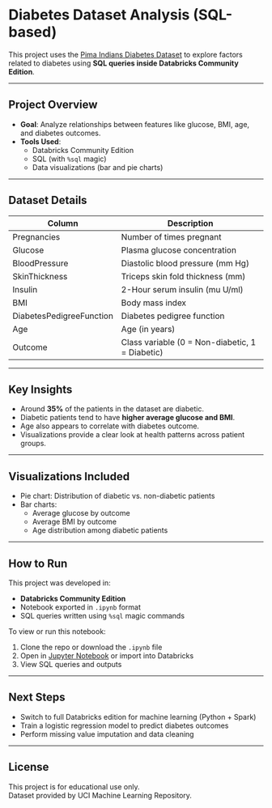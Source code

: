 # Diabetes Dataset Analysis (SQL-based)

This project uses the [Pima Indians Diabetes Dataset](https://www.kaggle.com/datasets/uciml/pima-indians-diabetes-database) to explore factors related to diabetes using **SQL queries inside Databricks Community Edition**.

---

## Project Overview

- **Goal**: Analyze relationships between features like glucose, BMI, age, and diabetes outcomes.
- **Tools Used**: 
  - Databricks Community Edition
  - SQL (with `%sql` magic)
  - Data visualizations (bar and pie charts)

---

## Dataset Details

| Column                | Description                               |
|-----------------------|-------------------------------------------|
| Pregnancies           | Number of times pregnant                  |
| Glucose               | Plasma glucose concentration              |
| BloodPressure         | Diastolic blood pressure (mm Hg)          |
| SkinThickness         | Triceps skin fold thickness (mm)          |
| Insulin               | 2-Hour serum insulin (mu U/ml)            |
| BMI                   | Body mass index                           |
| DiabetesPedigreeFunction | Diabetes pedigree function            |
| Age                   | Age (in years)                            |
| Outcome               | Class variable (0 = Non-diabetic, 1 = Diabetic) |

---

## Key Insights

- Around **35%** of the patients in the dataset are diabetic.
- Diabetic patients tend to have **higher average glucose and BMI**.
- Age also appears to correlate with diabetes outcome.
- Visualizations provide a clear look at health patterns across patient groups.

---

## Visualizations Included

- Pie chart: Distribution of diabetic vs. non-diabetic patients
- Bar charts: 
  - Average glucose by outcome
  - Average BMI by outcome
  - Age distribution among diabetic patients

---

## How to Run

This project was developed in:
- **Databricks Community Edition**
- Notebook exported in `.ipynb` format
- SQL queries written using `%sql` magic commands

To view or run this notebook:
1. Clone the repo or download the `.ipynb` file
2. Open in [Jupyter Notebook](https://jupyter.org/) or import into Databricks
3. View SQL queries and outputs

---

## Next Steps

- Switch to full Databricks edition for machine learning (Python + Spark)
- Train a logistic regression model to predict diabetes outcomes
- Perform missing value imputation and data cleaning

---

## License

This project is for educational use only.  
Dataset provided by UCI Machine Learning Repository.
